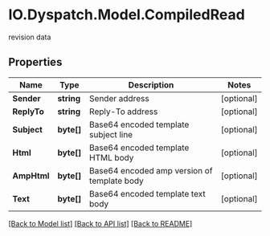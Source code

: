 # IO.Dyspatch.Model.CompiledRead
revision data
## Properties

Name | Type | Description | Notes
------------ | ------------- | ------------- | -------------
**Sender** | **string** | Sender address | [optional] 
**ReplyTo** | **string** | Reply-To address | [optional] 
**Subject** | **byte[]** | Base64 encoded template subject line | [optional] 
**Html** | **byte[]** | Base64 encoded template HTML body | [optional] 
**AmpHtml** | **byte[]** | Base64 encoded amp version of template body | [optional] 
**Text** | **byte[]** | Base64 encoded template text body | [optional] 

[[Back to Model list]](../README.md#documentation-for-models) [[Back to API list]](../README.md#documentation-for-api-endpoints) [[Back to README]](../README.md)


